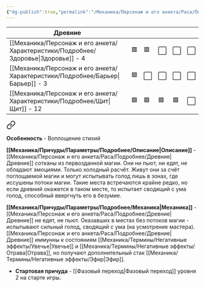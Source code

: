 ```yaml
---
{"dg-publish":true,"permalink":"/Механика/Персонаж и его анкета/Раса/Подробнее/Древние/","noteIcon":"","created":"2025-08-21T13:47:52.729+03:00","updated":"2025-09-04T07:46:15.760+03:00"}
---
```


| Древние          |     |     |     |     |     |
| ---------------- | --- | --- | --- | --- | --- |
| [[Механика/Персонаж и его анкета/Характеристики/Подробнее/Здоровье\|Здоровье]] - 4 | 🟥  | 🟥  | ⬜️  | ⬜️  | ⬜️  |
| [[Механика/Персонаж и его анкета/Характеристики/Подробнее/Барьер\|Барьер]] - 3   | 🟦  | ⬜️  | ⬜️  | ⬜️  | ⬜️  |
| [[Механика/Персонаж и его анкета/Характеристики/Подробнее/Щит\|Щит]] - 12     | 🟩  | 🟩  | 🟩  | 🟩  | ⬜️  |



<div class="transclusion internal-embed is-loaded"><a class="markdown-embed-link" href="/Механика/Персонаж и его анкета/Особенности расы/Воплощение стихий/" aria-label="Open link"><svg xmlns="http://www.w3.org/2000/svg" width="24" height="24" viewBox="0 0 24 24" fill="none" stroke="currentColor" stroke-width="2" stroke-linecap="round" stroke-linejoin="round" class="svg-icon lucide-link"><path d="M10 13a5 5 0 0 0 7.54.54l3-3a5 5 0 0 0-7.07-7.07l-1.72 1.71"></path><path d="M14 11a5 5 0 0 0-7.54-.54l-3 3a5 5 0 0 0 7.07 7.07l1.71-1.71"></path></svg></a><div class="markdown-embed">






**Особенность** - Воплощение стихий

**[[Механика/Причуды/Параметры/Подробнее/Описание\|Описание]]** - [[Механика/Персонаж и его анкета/Раса/Подробнее/Древние\|Древние]] сотканы из первозданной магии. Они ни пьют, ни едят, не обладают эмоциями. Только холодный расчёт. Живут они за счёт поглощаемой магии и могут испытывать голод лишь в зонах, где иссушены потоки магии. Такие места встречаются крайне редко, но если древний окажется в таком месте, то испытает сводящий с ума голод, способный ввергнуть его в безумие. 

**[[Механика/Причуды/Параметры/Подробнее/Механика\|Механика]]** - [[Механика/Персонаж и его анкета/Раса/Подробнее/Древние\|Древние]] не едят, не пьют. Оказавших в местах без потоков магии - испытывают сильный голод, сводящий с ума (на усмотрение мастера). [[Механика/Персонаж и его анкета/Раса/Подробнее/Древние\|Древние]] иммунны к состояниям [[Механика/Термины/Негативные эффекты/Увечье\|Увечье]] и [[Механика/Термины/Негативные эффекты/Отрава\|Отрава]], но получают дополнительный стак [[Механика/Термины/Негативные эффекты/Эфир\|Эфир]]. 


</div></div>



- **Стартовая причуда**  - [[Фазовый переход\|Фазовый переход]] уровня 2 на старте игры. 